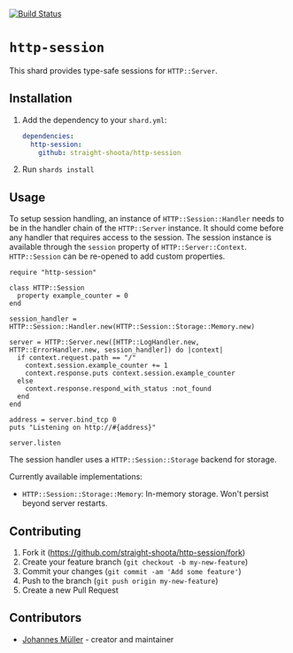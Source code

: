 [![Build Status](https://github.com/straight-shoota/http-session/actions/workflows/ci.yml/badge.svg?branch=master&event=push)](https://github.com/straight-shoota/http-session/actions/workflows/ci.yml)

# `http-session`

This shard provides type-safe sessions for `HTTP::Server`.

## Installation

1. Add the dependency to your `shard.yml`:

   ```yaml
   dependencies:
     http-session:
       github: straight-shoota/http-session
   ```

2. Run `shards install`

## Usage

To setup session handling, an instance of `HTTP::Session::Handler` needs to be
in the handler chain of the `HTTP::Server` instance. It should come before any
handler that requires access to the session. The session instance
is available through the `session` property of `HTTP::Server::Context`.
`HTTP::Session` can be re-opened to add custom properties.

```crystal
require "http-session"

class HTTP::Session
  property example_counter = 0
end

session_handler = HTTP::Session::Handler.new(HTTP::Session::Storage::Memory.new)

server = HTTP::Server.new([HTTP::LogHandler.new, HTTP::ErrorHandler.new, session_handler]) do |context|
  if context.request.path == "/"
    context.session.example_counter += 1
    context.response.puts context.session.example_counter
  else
    context.response.respond_with_status :not_found
  end
end

address = server.bind_tcp 0
puts "Listening on http://#{address}"

server.listen
```

The session handler uses a `HTTP::Session::Storage` backend for storage.

Currently available implementations:

* `HTTP::Session::Storage::Memory`: In-memory storage. Won't persist beyond
  server restarts.

## Contributing

1. Fork it (<https://github.com/straight-shoota/http-session/fork>)
2. Create your feature branch (`git checkout -b my-new-feature`)
3. Commit your changes (`git commit -am 'Add some feature'`)
4. Push to the branch (`git push origin my-new-feature`)
5. Create a new Pull Request

## Contributors

- [Johannes Müller](https://github.com/straight-shoota) - creator and maintainer
